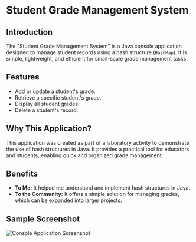 # Student Grade Management System

## Introduction
The "Student Grade Management System" is a Java console application designed to manage student records using a hash structure (`HashMap`). It is simple, lightweight, and efficient for small-scale grade management tasks.

## Features
- Add or update a student's grade.
- Retrieve a specific student's grade.
- Display all student grades.
- Delete a student's record.

## Why This Application?
This application was created as part of a laboratory activity to demonstrate the use of hash structures in Java. It provides a practical tool for educators and students, enabling quick and organized grade management.

## Benefits
- **To Me:** It helped me understand and implement hash structures in Java.
- **To the Community:** It offers a simple solution for managing grades, which can be expanded into larger projects.

## Sample Screenshot
![Console Application Screenshot](screenshot.png)

